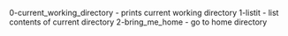0-current_working_directory - prints current working directory
1-listit - list contents of current directory
2-bring_me_home - go to home directory
